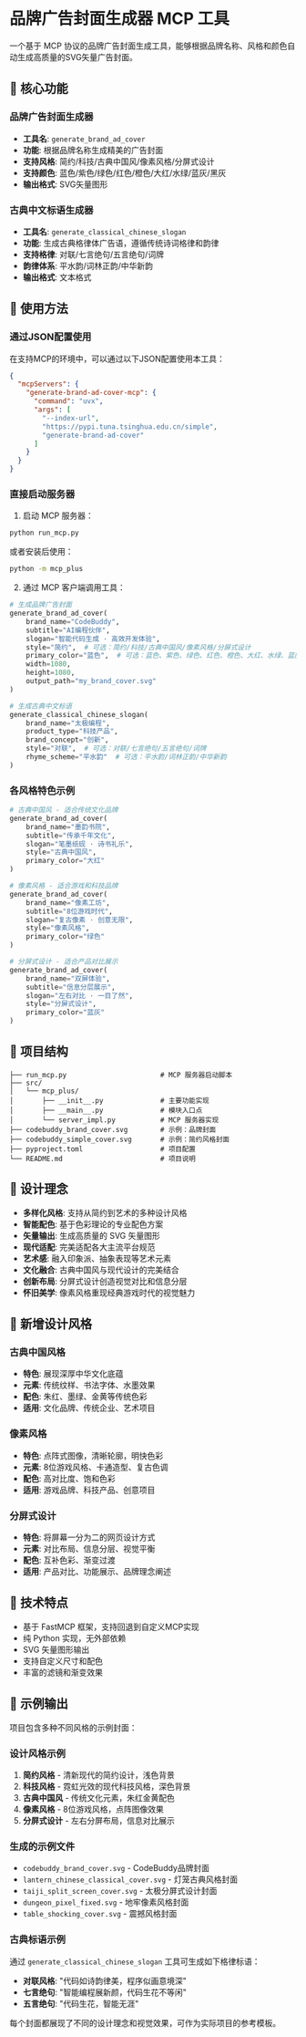 # 品牌广告封面生成器 MCP 工具

一个基于 MCP 协议的品牌广告封面生成工具，能够根据品牌名称、风格和颜色自动生成高质量的SVG矢量广告封面。

## 🎨 核心功能

### 品牌广告封面生成器
- **工具名**: `generate_brand_ad_cover`
- **功能**: 根据品牌名称生成精美的广告封面
- **支持风格**: 简约/科技/古典中国风/像素风格/分屏式设计
- **支持颜色**: 蓝色/紫色/绿色/红色/橙色/大红/水绿/蓝灰/黑灰
- **输出格式**: SVG矢量图形

### 古典中文标语生成器
- **工具名**: `generate_classical_chinese_slogan`
- **功能**: 生成古典格律体广告语，遵循传统诗词格律和韵律
- **支持格律**: 对联/七言绝句/五言绝句/词牌
- **韵律体系**: 平水韵/词林正韵/中华新韵
- **输出格式**: 文本格式

## 🚀 使用方法

### 通过JSON配置使用

在支持MCP的环境中，可以通过以下JSON配置使用本工具：

```json
{
  "mcpServers": {
    "generate-brand-ad-cover-mcp": {
      "command": "uvx",
      "args": [
        "--index-url",
        "https://pypi.tuna.tsinghua.edu.cn/simple",
        "generate-brand-ad-cover"
      ]
    }
  }
}
```

### 直接启动服务器

1. 启动 MCP 服务器：
```bash
python run_mcp.py
```

或者安装后使用：
```bash
python -m mcp_plus
```

2. 通过 MCP 客户端调用工具：

```python
# 生成品牌广告封面
generate_brand_ad_cover(
    brand_name="CodeBuddy",
    subtitle="AI编程伙伴",
    slogan="智能代码生成 · 高效开发体验",
    style="简约",  # 可选：简约/科技/古典中国风/像素风格/分屏式设计
    primary_color="蓝色",  # 可选：蓝色、紫色、绿色、红色、橙色、大红、水绿、蓝灰、黑灰
    width=1080,
    height=1080,
    output_path="my_brand_cover.svg"
)

# 生成古典中文标语
generate_classical_chinese_slogan(
    brand_name="太极编程",
    product_type="科技产品",
    brand_concept="创新",
    style="对联",  # 可选：对联/七言绝句/五言绝句/词牌
    rhyme_scheme="平水韵"  # 可选：平水韵/词林正韵/中华新韵
)
```

### 各风格特色示例

```python
# 古典中国风 - 适合传统文化品牌
generate_brand_ad_cover(
    brand_name="墨韵书院",
    subtitle="传承千年文化",
    slogan="笔墨纸砚 · 诗书礼乐",
    style="古典中国风",
    primary_color="大红"
)

# 像素风格 - 适合游戏和科技品牌
generate_brand_ad_cover(
    brand_name="像素工坊",
    subtitle="8位游戏时代",
    slogan="复古像素 · 创意无限",
    style="像素风格",
    primary_color="绿色"
)

# 分屏式设计 - 适合产品对比展示
generate_brand_ad_cover(
    brand_name="双屏体验",
    subtitle="信息分层展示",
    slogan="左右对比 · 一目了然",
    style="分屏式设计",
    primary_color="蓝灰"
)
```

## 📁 项目结构

```
├── run_mcp.py                       # MCP 服务器启动脚本
├── src/
│   └── mcp_plus/
│       ├── __init__.py              # 主要功能实现
│       ├── __main__.py              # 模块入口点
│       └── server_impl.py           # MCP 服务器实现
├── codebuddy_brand_cover.svg        # 示例：品牌封面
├── codebuddy_simple_cover.svg       # 示例：简约风格封面
├── pyproject.toml                   # 项目配置
└── README.md                        # 项目说明
```

## 🎯 设计理念

- **多样化风格**: 支持从简约到艺术的多种设计风格
- **智能配色**: 基于色彩理论的专业配色方案
- **矢量输出**: 生成高质量的 SVG 矢量图形
- **现代适配**: 完美适配各大主流平台规范
- **艺术感**: 融入印象派、抽象表现等艺术元素
- **文化融合**: 古典中国风与现代设计的完美结合
- **创新布局**: 分屏式设计创造视觉对比和信息分层
- **怀旧美学**: 像素风格重现经典游戏时代的视觉魅力

## 🎨 新增设计风格

### 古典中国风格
- **特色**: 展现深厚中华文化底蕴
- **元素**: 传统纹样、书法字体、水墨效果
- **配色**: 朱红、墨绿、金黄等传统色彩
- **适用**: 文化品牌、传统企业、艺术项目

### 像素风格
- **特色**: 点阵式图像，清晰轮廓，明快色彩
- **元素**: 8位游戏风格、卡通造型、复古色调
- **配色**: 高对比度、饱和色彩
- **适用**: 游戏品牌、科技产品、创意项目

### 分屏式设计
- **特色**: 将屏幕一分为二的网页设计方式
- **元素**: 对比布局、信息分层、视觉平衡
- **配色**: 互补色彩、渐变过渡
- **适用**: 产品对比、功能展示、品牌理念阐述

## 🔧 技术特点

- 基于 FastMCP 框架，支持回退到自定义MCP实现
- 纯 Python 实现，无外部依赖
- SVG 矢量图形输出
- 支持自定义尺寸和配色
- 丰富的滤镜和渐变效果

## 📝 示例输出

项目包含多种不同风格的示例封面：

### 设计风格示例
1. **简约风格** - 清新现代的简约设计，浅色背景
2. **科技风格** - 霓虹光效的现代科技风格，深色背景
3. **古典中国风** - 传统文化元素，朱红金黄配色
4. **像素风格** - 8位游戏风格，点阵图像效果
5. **分屏式设计** - 左右分屏布局，信息对比展示

### 生成的示例文件
- `codebuddy_brand_cover.svg` - CodeBuddy品牌封面
- `lantern_chinese_classical_cover.svg` - 灯笼古典风格封面
- `taiji_split_screen_cover.svg` - 太极分屏式设计封面
- `dungeon_pixel_fixed.svg` - 地牢像素风格封面
- `table_shocking_cover.svg` - 震撼风格封面

### 古典标语示例
通过 `generate_classical_chinese_slogan` 工具可生成如下格律标语：
- **对联风格**: "代码如诗韵律美，程序似画意境深"
- **七言绝句**: "智能编程展新颜，代码生花不等闲"
- **五言绝句**: "代码生花，智能无涯"

每个封面都展现了不同的设计理念和视觉效果，可作为实际项目的参考模板。

